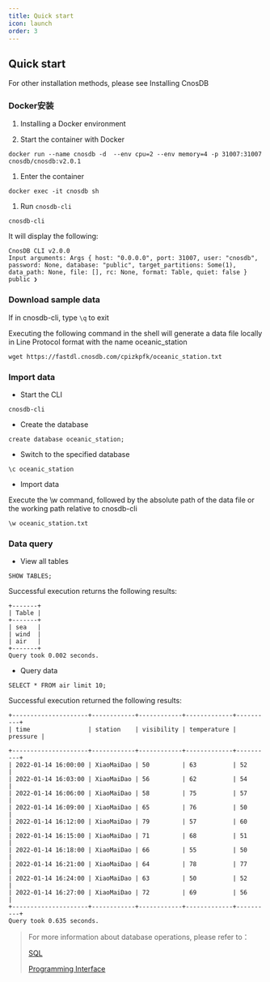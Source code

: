 ```yaml
---
title: Quick start
icon: launch
order: 3
---
```


## Quick start

For other installation methods, please see Installing CnosDB

### Docker安装

1. Installing a Docker environment

2. Start the container with Docker
```shell
docker run --name cnosdb -d  --env cpu=2 --env memory=4 -p 31007:31007 cnosdb/cnosdb:v2.0.1
```

1. Enter the container
```shell
docker exec -it cnosdb sh
```
1. Run `cnosdb-cli`
```shell
cnosdb-cli
```
It will display the following:
```
CnosDB CLI v2.0.0
Input arguments: Args { host: "0.0.0.0", port: 31007, user: "cnosdb", password: None, database: "public", target_partitions: Some(1), data_path: None, file: [], rc: None, format: Table, quiet: false }
public ❯
```

### Download sample data

If in cnosdb-cli, type `\q` to exit

Executing the following command in the shell will generate a data file locally in Line Protocol format with the name oceanic_station

```shell
wget https://fastdl.cnosdb.com/cpizkpfk/oceanic_station.txt
```

### Import data
- Start the CLI
```shell
cnosdb-cli
```
- Create the database
```shell
create database oceanic_station;
```
- Switch to the specified database
```shell
\c oceanic_station
```
- Import data

Execute the \w command, followed by the absolute path of the data file or the working path relative to cnosdb-cli
```shell
\w oceanic_station.txt
```
### Data query
- View all tables
```shell
SHOW TABLES;
```
Successful execution returns the following results:

    +-------+
    | Table |
    +-------+
    | sea   |
    | wind  |
    | air   |
    +-------+
    Query took 0.002 seconds.
- Query data
```shell
SELECT * FROM air limit 10;
```
Successful execution returned the following results:

    +---------------------+------------+------------+-------------+----------+
    | time                | station    | visibility | temperature | pressure |

    +---------------------+------------+------------+-------------+----------+
    | 2022-01-14 16:00:00 | XiaoMaiDao | 50         | 63          | 52       |
    | 2022-01-14 16:03:00 | XiaoMaiDao | 56         | 62          | 54       |
    | 2022-01-14 16:06:00 | XiaoMaiDao | 58         | 75          | 57       |
    | 2022-01-14 16:09:00 | XiaoMaiDao | 65         | 76          | 50       |
    | 2022-01-14 16:12:00 | XiaoMaiDao | 79         | 57          | 60       |
    | 2022-01-14 16:15:00 | XiaoMaiDao | 71         | 68          | 51       |
    | 2022-01-14 16:18:00 | XiaoMaiDao | 66         | 55          | 50       |
    | 2022-01-14 16:21:00 | XiaoMaiDao | 64         | 78          | 77       |
    | 2022-01-14 16:24:00 | XiaoMaiDao | 63         | 50          | 52       |
    | 2022-01-14 16:27:00 | XiaoMaiDao | 72         | 69          | 56       |
    +---------------------+------------+------------+-------------+----------+
    Query took 0.635 seconds.

> For more information about database operations, please refer to：
>
> [SQL](query/sql.md)
>
> [Programming Interface](application/api.md)